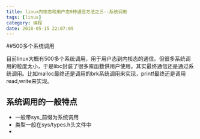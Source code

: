 ```yaml
---
title: linux内核态和用户态9种通信方法之三--系统调用
tags: [linux]
category: 编程
date: 2018-05-15 22:07:09
---
```


##500多个系统调用

目前linux大概有500多个系统调用，用于用户态到内核态的通信。但很多系统调用的粒度太小，于是libc封装了很多库函数供用户使用。其实最终通信还是通过系统调用。比如malloc最终还是调用的brk系统调用来实现，printf最终还是调用read,write来实现。

## 系统调用的一般特点

- 一般带sys_前缀为系统调用 
- 类型一般在sys/types.h头文件中
- ​